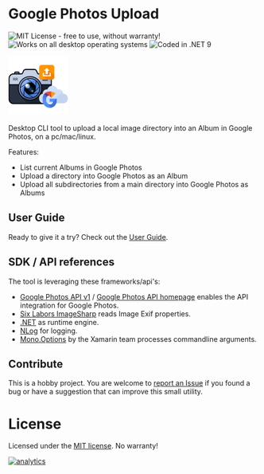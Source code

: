 # Google Photos Upload

![MIT License - free to use, without warranty!](https://img.shields.io/badge/license-MIT-green.svg)
![Works on all desktop operating systems](https://img.shields.io/badge/platform-windows%20%7C%20macos%20%7C%20linux-blue.svg)
![Coded in .NET 9](https://img.shields.io/badge/.NET%209-lightgrey.svg)

![icon.png](icon.png)

Desktop CLI tool to upload a local image directory into an Album in Google Photos, on a pc/mac/linux.

Features:
* List current Albums in Google Photos
* Upload a directory into Google Photos as an Album
* Upload all subdirectories from a main directory into Google Photos as Albums


## User Guide
Ready to give it a try? Check out the [User Guide](USER_GUIDE.md).


## SDK / API references
The tool is leveraging these frameworks/api's:
* [Google Photos API v1](https://www.nuget.org/packages/Google.Apis.PhotosLibrary.v1/) / [Google Photos API homepage](https://developers.google.com/photos/) enables the API integration for Google Photos.
* [Six Labors ImageSharp](https://github.com/SixLabors/ImageSharp) reads Image Exif properties.
* [.NET](https://dot.net) as runtime engine.
* [NLog](https://nlog-project.org/) for logging.
* [Mono.Options](https://github.com/xamarin/XamarinComponents/tree/master/XPlat/Mono.Options) by the Xamarin team processes commandline arguments.


## Contribute
This is a hobby project. 
You are welcome to [report an Issue](https://github.com/runerasmussen/google-photos-upload/issues) if you found a bug or 
have a suggestion that can improve this small utility.


# License
Licensed under the [MIT license](LICENSE.md). No warranty!


[![analytics](https://www.google-analytics.com/collect?v=1&t=pageview&tid=UA-3234978-2&cid=4baccbc6-a605-4558-9dd4-ccb8899aa950&dp=%2FREADME.md&dh=github.com
)]()